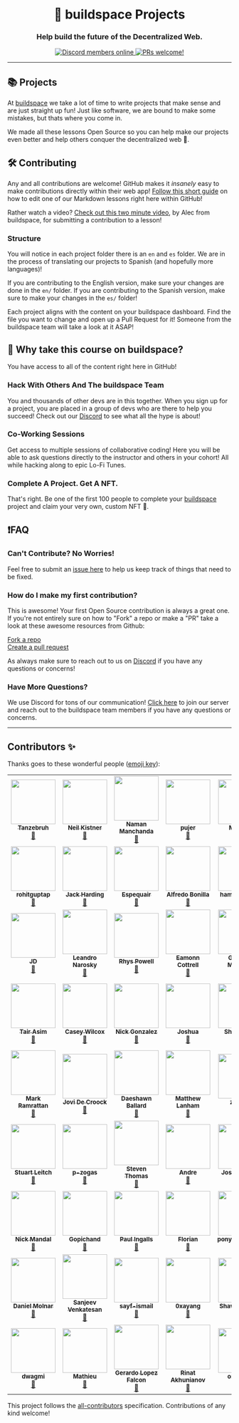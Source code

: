 <h1 align="center">🦄 buildspace Projects</h1>


<h3 align="center">
  <strong>Help build the future of the Decentralized Web.</strong>
</h3>

<p align="center">
    <a href="https://discord.gg/CFuBU7RJ42">
        <img src="https://img.shields.io/discord/869321815833575434?label=Discord" alt="Discord members online" />
    </a>
    <a href=".github/CONTRIBUTING.md#-how-to-contribute">
        <img src="https://img.shields.io/badge/PRs-welcome-brightgreen.svg" alt="PRs welcome!" />
    </a>
</p>

---

## 📚 Projects

At [buildspace](https://buildspace.so) we take a lot of time to write projects that make sense and are just straight up fun! Just like software, we are bound to make some mistakes, but thats where you come in.

We made all these lessons Open Source so you can help make our projects even better and help others conquer the decentralized web 🤘.

## 🛠 Contributing

Any and all contributions are welcome! GitHub makes it _insanely_ easy to make contributions directly within their web app! [Follow this short guide](https://docs.github.com/en/repositories/working-with-files/managing-files/editing-files#editing-files-in-another-users-repository) on how to edit one of our Markdown lessons right here within GitHub!

Rather watch a video? [Check out this two minute video](https://www.loom.com/share/ea84ce8634824f9e9377e2bc4b06f031), by Alec from buildspace, for submitting a contribution to a lesson!

### Structure
You will notice in each project folder there is an `en` and `es` folder. We are in the process of translating our projects to Spanish (and hopefully more languages)!

If you are contributing to the English version, make sure your changes are done in the `en/` folder. If you are contributing to the Spanish version, make sure to make your changes in the `es/` folder!

Each project aligns with the content on your buildspace dashboard. Find the file you want to change and open up a Pull Request for it! Someone from the buildspace team will take a look at it ASAP!

## 🤔 Why take this course on buildspace?
You have access to all of the content right here in GitHub!

   ### **Hack With Others And The buildspace Team**
   You and thousands of other devs are in this together. When you sign up for a project, you are placed in a group of devs who are there to help you succeed! Check out our [Discord](https://discord.gg/CFuBU7RJ42) to see what all the hype is about!

   ### **Co-Working Sessions**
   Get access to multiple sessions of collaborative coding! Here you will be able to ask questions directly to the instructor and others in your cohort! All while hacking along to epic Lo-Fi Tunes.

   ### **Complete A Project. Get A NFT.**
   That's right. Be one of the first 100 people to complete your [buildspace](https://buildspace.so) project and claim your very own, custom NFT 🤘.

## ❗️FAQ

### **Can't Contribute? No Worries!**
Feel free to submit an [issue here](https://github.com/zipeducation/buildspace-projects/issues/new/choose) to help us keep track of things that need to be fixed.

### **How do I make my first contribution?**
This is awesome! Your first Open Source contribution is always a great one. If you're not entirely sure on how to "Fork" a repo or make a "PR" take a look at these awesome resources from Github:

[Fork a repo](https://docs.github.com/en/get-started/quickstart/fork-a-repo)<br>
[Create a pull request](https://docs.github.com/en/github/collaborating-with-pull-requests/proposing-changes-to-your-work-with-pull-requests/creating-a-pull-request)

As always make sure to reach out to us on [Discord](https://discord.gg/CFuBU7RJ42) if you have any questions or concerns!

### **Have More Questions?**
We use Discord for tons of our communication! [Click here](https://discord.gg/CFuBU7RJ42) to join our server and reach out to the buildspace team members if you have any questions or concerns.

---

## Contributors ✨

Thanks goes to these wonderful people ([emoji key](https://allcontributors.org/docs/en/emoji-key)):

<!-- ALL-CONTRIBUTORS-LIST:START - Do not remove or modify this section -->
<!-- prettier-ignore-start -->
<!-- markdownlint-disable -->
<table>
  <tr>
    <td align="center"><a href="https://github.com/Tanzebruh"><img src="https://avatars.githubusercontent.com/u/63520213?v=4?s=100" width="100px;" alt=""/><br /><sub><b>Tanzebruh</b></sub></a><br /><a href="https://github.com/buildspace/buildspace-projects/commits?author=Tanzebruh" title="Documentation">📖</a></td>
    <td align="center"><a href="https://neilkistner.com/"><img src="https://avatars.githubusercontent.com/u/186971?v=4?s=100" width="100px;" alt=""/><br /><sub><b>Neil Kistner</b></sub></a><br /><a href="https://github.com/buildspace/buildspace-projects/commits?author=wyze" title="Documentation">📖</a></td>
    <td align="center"><a href="https://namanmanchanda09.github.io/"><img src="https://avatars.githubusercontent.com/u/35381035?v=4?s=100" width="100px;" alt=""/><br /><sub><b>Naman Manchanda</b></sub></a><br /><a href="https://github.com/buildspace/buildspace-projects/commits?author=namanmanchanda09" title="Documentation">📖</a></td>
    <td align="center"><a href="https://github.com/pujer"><img src="https://avatars.githubusercontent.com/u/91406719?v=4?s=100" width="100px;" alt=""/><br /><sub><b>pujer</b></sub></a><br /><a href="https://github.com/buildspace/buildspace-projects/commits?author=pujer" title="Documentation">📖</a></td>
    <td align="center"><a href="https://github.com/MicLeey"><img src="https://avatars.githubusercontent.com/u/15386836?v=4?s=100" width="100px;" alt=""/><br /><sub><b>Michael</b></sub></a><br /><a href="https://github.com/buildspace/buildspace-projects/commits?author=MicLeey" title="Documentation">📖</a></td>
    <td align="center"><a href="http://omarnava.dev"><img src="https://avatars.githubusercontent.com/u/8124929?v=4?s=100" width="100px;" alt=""/><br /><sub><b>Omar Nava</b></sub></a><br /><a href="https://github.com/buildspace/buildspace-projects/commits?author=onalv" title="Documentation">📖</a></td>
    <td align="center"><a href="https://github.com/letsgitcracking"><img src="https://avatars.githubusercontent.com/u/45171676?v=4?s=100" width="100px;" alt=""/><br /><sub><b>letsgitcracking</b></sub></a><br /><a href="https://github.com/buildspace/buildspace-projects/commits?author=letsgitcracking" title="Documentation">📖</a></td>
  </tr>
  <tr>
    <td align="center"><a href="https://github.com/rohitguptap"><img src="https://avatars.githubusercontent.com/u/5934153?v=4?s=100" width="100px;" alt=""/><br /><sub><b>rohitguptap</b></sub></a><br /><a href="https://github.com/buildspace/buildspace-projects/commits?author=rohitguptap" title="Documentation">📖</a></td>
    <td align="center"><a href="http://jackharding.dev"><img src="https://avatars.githubusercontent.com/u/12549439?v=4?s=100" width="100px;" alt=""/><br /><sub><b>Jack Harding</b></sub></a><br /><a href="https://github.com/buildspace/buildspace-projects/commits?author=jackharding" title="Documentation">📖</a></td>
    <td align="center"><a href="https://github.com/Espequair"><img src="https://avatars.githubusercontent.com/u/12451989?v=4?s=100" width="100px;" alt=""/><br /><sub><b>Espequair</b></sub></a><br /><a href="https://github.com/buildspace/buildspace-projects/commits?author=Espequair" title="Documentation">📖</a></td>
    <td align="center"><a href="https://alfredobonilla.com/"><img src="https://avatars.githubusercontent.com/u/1393385?v=4?s=100" width="100px;" alt=""/><br /><sub><b>Alfredo Bonilla</b></sub></a><br /><a href="https://github.com/buildspace/buildspace-projects/commits?author=brolag" title="Documentation">📖</a></td>
    <td align="center"><a href="https://github.com/hamilton0390"><img src="https://avatars.githubusercontent.com/u/91501932?v=4?s=100" width="100px;" alt=""/><br /><sub><b>hamilton0390</b></sub></a><br /><a href="https://github.com/buildspace/buildspace-projects/commits?author=hamilton0390" title="Documentation">📖</a></td>
    <td align="center"><a href="https://github.com/monzee"><img src="https://avatars.githubusercontent.com/u/55887?v=4?s=100" width="100px;" alt=""/><br /><sub><b>Mon Zafra</b></sub></a><br /><a href="https://github.com/buildspace/buildspace-projects/commits?author=monzee" title="Documentation">📖</a></td>
    <td align="center"><a href="https://github.com/honzcha"><img src="https://avatars.githubusercontent.com/u/45900433?v=4?s=100" width="100px;" alt=""/><br /><sub><b>Lucas</b></sub></a><br /><a href="https://github.com/buildspace/buildspace-projects/commits?author=honzcha" title="Documentation">📖</a></td>
  </tr>
  <tr>
    <td align="center"><a href="http://www.janndriessen.com"><img src="https://avatars.githubusercontent.com/u/2104965?v=4?s=100" width="100px;" alt=""/><br /><sub><b>JD</b></sub></a><br /><a href="https://github.com/buildspace/buildspace-projects/commits?author=janndriessen" title="Documentation">📖</a></td>
    <td align="center"><a href="http://darumapagos.com"><img src="https://avatars.githubusercontent.com/u/9098977?v=4?s=100" width="100px;" alt=""/><br /><sub><b>Leandro Narosky</b></sub></a><br /><a href="https://github.com/buildspace/buildspace-projects/commits?author=leoxs22" title="Documentation">📖</a></td>
    <td align="center"><a href="http://www.rhyspowell.com"><img src="https://avatars.githubusercontent.com/u/473860?v=4?s=100" width="100px;" alt=""/><br /><sub><b>Rhys Powell</b></sub></a><br /><a href="https://github.com/buildspace/buildspace-projects/commits?author=rhyspowell" title="Documentation">📖</a></td>
    <td align="center"><a href="https://eamonncottrell.com/"><img src="https://avatars.githubusercontent.com/u/3012159?v=4?s=100" width="100px;" alt=""/><br /><sub><b>Eamonn Cottrell</b></sub></a><br /><a href="https://github.com/buildspace/buildspace-projects/commits?author=sieis" title="Documentation">📖</a></td>
    <td align="center"><a href="https://github.com/matcom-chacha"><img src="https://avatars.githubusercontent.com/u/61644542?v=4?s=100" width="100px;" alt=""/><br /><sub><b>Gabriela Martinez</b></sub></a><br /><a href="https://github.com/buildspace/buildspace-projects/commits?author=matcom-chacha" title="Documentation">📖</a></td>
    <td align="center"><a href="http://www.matt-harris.net"><img src="https://avatars.githubusercontent.com/u/6179051?v=4?s=100" width="100px;" alt=""/><br /><sub><b>Matt Harris</b></sub></a><br /><a href="https://github.com/buildspace/buildspace-projects/commits?author=matt-harris" title="Documentation">📖</a></td>
    <td align="center"><a href="http://raza.run"><img src="https://avatars.githubusercontent.com/u/42661870?v=4?s=100" width="100px;" alt=""/><br /><sub><b>Abdullah Raza</b></sub></a><br /><a href="https://github.com/buildspace/buildspace-projects/commits?author=AlmostEfficient" title="Documentation">📖</a></td>
  </tr>
  <tr>
    <td align="center"><a href="https://tairasim.com"><img src="https://avatars.githubusercontent.com/u/5113?v=4?s=100" width="100px;" alt=""/><br /><sub><b>Tair Asim</b></sub></a><br /><a href="https://github.com/buildspace/buildspace-projects/commits?author=assimovt" title="Documentation">📖</a></td>
    <td align="center"><a href="http://promoso.io"><img src="https://avatars.githubusercontent.com/u/19507316?v=4?s=100" width="100px;" alt=""/><br /><sub><b>Casey Wilcox</b></sub></a><br /><a href="https://github.com/buildspace/buildspace-projects/commits?author=FounderCasey" title="Documentation">📖</a></td>
    <td align="center"><a href="https://nicholas-gonzalez.me"><img src="https://avatars.githubusercontent.com/u/48919838?v=4?s=100" width="100px;" alt=""/><br /><sub><b>Nick Gonzalez</b></sub></a><br /><a href="https://github.com/buildspace/buildspace-projects/commits?author=NickGonzalez04" title="Documentation">📖</a></td>
    <td align="center"><a href="http://www.genesystechhub.com"><img src="https://avatars.githubusercontent.com/u/36573481?v=4?s=100" width="100px;" alt=""/><br /><sub><b>Joshua</b></sub></a><br /><a href="https://github.com/buildspace/buildspace-projects/commits?author=joshuanwankwo" title="Documentation">📖</a></td>
    <td align="center"><a href="https://github.com/augurnaut"><img src="https://avatars.githubusercontent.com/u/38844941?v=4?s=100" width="100px;" alt=""/><br /><sub><b>Shannon Li</b></sub></a><br /><a href="https://github.com/buildspace/buildspace-projects/commits?author=augurnaut" title="Documentation">📖</a></td>
    <td align="center"><a href="https://kylestratis.com"><img src="https://avatars.githubusercontent.com/u/4088051?v=4?s=100" width="100px;" alt=""/><br /><sub><b>Kyle Stratis</b></sub></a><br /><a href="https://github.com/buildspace/buildspace-projects/commits?author=kylestratis" title="Documentation">📖</a></td>
    <td align="center"><a href="https://www.linkedin.com/in/afmsavage/"><img src="https://avatars.githubusercontent.com/u/29739267?v=4?s=100" width="100px;" alt=""/><br /><sub><b>Antonio Savage</b></sub></a><br /><a href="https://github.com/buildspace/buildspace-projects/commits?author=afmsavage" title="Documentation">📖</a></td>
  </tr>
  <tr>
    <td align="center"><a href="https://github.com/markramrattan"><img src="https://avatars.githubusercontent.com/u/1474558?v=4?s=100" width="100px;" alt=""/><br /><sub><b>Mark Ramrattan </b></sub></a><br /><a href="https://github.com/buildspace/buildspace-projects/commits?author=markramrattan" title="Documentation">📖</a></td>
    <td align="center"><a href="https://www.jovidecroock.com/"><img src="https://avatars.githubusercontent.com/u/17125876?v=4?s=100" width="100px;" alt=""/><br /><sub><b>Jovi De Croock</b></sub></a><br /><a href="https://github.com/buildspace/buildspace-projects/commits?author=JoviDeCroock" title="Documentation">📖</a></td>
    <td align="center"><a href="http://daeshawn.dev"><img src="https://avatars.githubusercontent.com/u/13078855?v=4?s=100" width="100px;" alt=""/><br /><sub><b>Daeshawn Ballard</b></sub></a><br /><a href="https://github.com/buildspace/buildspace-projects/commits?author=daeshawnballard" title="Documentation">📖</a></td>
    <td align="center"><a href="http://www.geckoengage.com"><img src="https://avatars.githubusercontent.com/u/43322?v=4?s=100" width="100px;" alt=""/><br /><sub><b>Matthew Lanham</b></sub></a><br /><a href="https://github.com/buildspace/buildspace-projects/commits?author=mattlanham" title="Documentation">📖</a></td>
    <td align="center"><a href="https://github.com/zzJZzz"><img src="https://avatars.githubusercontent.com/u/53538672?v=4?s=100" width="100px;" alt=""/><br /><sub><b>zzJZzz</b></sub></a><br /><a href="https://github.com/buildspace/buildspace-projects/commits?author=zzJZzz" title="Documentation">📖</a></td>
    <td align="center"><a href="http://stephenlloydwebber.com"><img src="https://avatars.githubusercontent.com/u/22316563?v=4?s=100" width="100px;" alt=""/><br /><sub><b>S. Lloyd Webber</b></sub></a><br /><a href="https://github.com/buildspace/buildspace-projects/commits?author=offgridauthor" title="Documentation">📖</a></td>
    <td align="center"><a href="https://github.com/ariahw"><img src="https://avatars.githubusercontent.com/u/30444500?v=4?s=100" width="100px;" alt=""/><br /><sub><b>ariahw</b></sub></a><br /><a href="https://github.com/buildspace/buildspace-projects/commits?author=ariahw" title="Documentation">📖</a></td>
  </tr>
  <tr>
    <td align="center"><a href="https://github.com/Toruitas"><img src="https://avatars.githubusercontent.com/u/7018206?v=4?s=100" width="100px;" alt=""/><br /><sub><b>Stuart Leitch</b></sub></a><br /><a href="https://github.com/buildspace/buildspace-projects/commits?author=Toruitas" title="Documentation">📖</a></td>
    <td align="center"><a href="https://github.com/p-zogas"><img src="https://avatars.githubusercontent.com/u/92269771?v=4?s=100" width="100px;" alt=""/><br /><sub><b>p-zogas</b></sub></a><br /><a href="https://github.com/buildspace/buildspace-projects/commits?author=p-zogas" title="Documentation">📖</a></td>
    <td align="center"><a href="http://stevenmichaelthomas.com"><img src="https://avatars.githubusercontent.com/u/764744?v=4?s=100" width="100px;" alt=""/><br /><sub><b>Steven Thomas</b></sub></a><br /><a href="https://github.com/buildspace/buildspace-projects/commits?author=stevenmichaelthomas" title="Documentation">📖</a></td>
    <td align="center"><a href="https://github.com/0xandreharrison"><img src="https://avatars.githubusercontent.com/u/1075606?v=4?s=100" width="100px;" alt=""/><br /><sub><b>Andre</b></sub></a><br /><a href="https://github.com/buildspace/buildspace-projects/commits?author=0xandreharrison" title="Documentation">📖</a></td>
    <td align="center"><a href="https://linktr.ee/joselvelez"><img src="https://avatars.githubusercontent.com/u/48886275?v=4?s=100" width="100px;" alt=""/><br /><sub><b>Jose L. Velez</b></sub></a><br /><a href="https://github.com/buildspace/buildspace-projects/commits?author=joselvelez" title="Documentation">📖</a></td>
    <td align="center"><a href="https://www.gramercystudios.com/"><img src="https://avatars.githubusercontent.com/u/6965321?v=4?s=100" width="100px;" alt=""/><br /><sub><b>Andrew Henry</b></sub></a><br /><a href="https://github.com/buildspace/buildspace-projects/commits?author=amh22" title="Documentation">📖</a></td>
    <td align="center"><a href="https://github.com/ngnathan"><img src="https://avatars.githubusercontent.com/u/1150025?v=4?s=100" width="100px;" alt=""/><br /><sub><b>Nathan Ng</b></sub></a><br /><a href="https://github.com/buildspace/buildspace-projects/commits?author=ngnathan" title="Documentation">📖</a></td>
  </tr>
  <tr>
    <td align="center"><a href="https://nickmandal.com"><img src="https://avatars.githubusercontent.com/u/20245409?v=4?s=100" width="100px;" alt=""/><br /><sub><b>Nick Mandal</b></sub></a><br /><a href="https://github.com/buildspace/buildspace-projects/commits?author=nmandal" title="Documentation">📖</a></td>
    <td align="center"><a href="https://github.com/chgopichand"><img src="https://avatars.githubusercontent.com/u/12938943?v=4?s=100" width="100px;" alt=""/><br /><sub><b>Gopichand</b></sub></a><br /><a href="https://github.com/buildspace/buildspace-projects/commits?author=chgopichand" title="Documentation">📖</a></td>
    <td align="center"><a href="http://paulingalls.com"><img src="https://avatars.githubusercontent.com/u/1535097?v=4?s=100" width="100px;" alt=""/><br /><sub><b>Paul Ingalls</b></sub></a><br /><a href="https://github.com/buildspace/buildspace-projects/commits?author=paulingalls" title="Documentation">📖</a></td>
    <td align="center"><a href="https://www.linkedin.com/in/florianbouron/"><img src="https://avatars.githubusercontent.com/u/7243879?v=4?s=100" width="100px;" alt=""/><br /><sub><b>Florian</b></sub></a><br /><a href="https://github.com/buildspace/buildspace-projects/commits?author=FlorianBouron" title="Documentation">📖</a></td>
    <td align="center"><a href="https://github.com/ponyolovesham"><img src="https://avatars.githubusercontent.com/u/89746452?v=4?s=100" width="100px;" alt=""/><br /><sub><b>ponyolovesham</b></sub></a><br /><a href="https://github.com/buildspace/buildspace-projects/commits?author=ponyolovesham" title="Documentation">📖</a></td>
    <td align="center"><a href="https://gssakash.netlify.com"><img src="https://avatars.githubusercontent.com/u/52027687?v=4?s=100" width="100px;" alt=""/><br /><sub><b>Akash</b></sub></a><br /><a href="https://github.com/buildspace/buildspace-projects/commits?author=gssakash" title="Documentation">📖</a></td>
    <td align="center"><a href="https://www.zakarie.com"><img src="https://avatars.githubusercontent.com/u/4805152?v=4?s=100" width="100px;" alt=""/><br /><sub><b>Tasti Zakarie</b></sub></a><br /><a href="https://github.com/buildspace/buildspace-projects/commits?author=tasti" title="Documentation">📖</a></td>
  </tr>
  <tr>
    <td align="center"><a href="https://github.com/donni106"><img src="https://avatars.githubusercontent.com/u/1942953?v=4?s=100" width="100px;" alt=""/><br /><sub><b>Daniel Molnar</b></sub></a><br /><a href="https://github.com/buildspace/buildspace-projects/commits?author=donni106" title="Documentation">📖</a></td>
    <td align="center"><a href="https://github.com/vSanjeev"><img src="https://avatars.githubusercontent.com/u/5090409?v=4?s=100" width="100px;" alt=""/><br /><sub><b>Sanjeev Venkatesan</b></sub></a><br /><a href="https://github.com/buildspace/buildspace-projects/commits?author=vSanjeev" title="Documentation">📖</a></td>
    <td align="center"><a href="https://github.com/sayf-ismail"><img src="https://avatars.githubusercontent.com/u/63899527?v=4?s=100" width="100px;" alt=""/><br /><sub><b>sayf-ismail</b></sub></a><br /><a href="https://github.com/buildspace/buildspace-projects/commits?author=sayf-ismail" title="Documentation">📖</a></td>
    <td align="center"><a href="https://github.com/0xayang"><img src="https://avatars.githubusercontent.com/u/89713820?v=4?s=100" width="100px;" alt=""/><br /><sub><b>0xayang</b></sub></a><br /><a href="https://github.com/buildspace/buildspace-projects/commits?author=0xayang" title="Documentation">📖</a></td>
    <td align="center"><a href="http://shawnpereira.me"><img src="https://avatars.githubusercontent.com/u/40794711?v=4?s=100" width="100px;" alt=""/><br /><sub><b>Shawn Pereira</b></sub></a><br /><a href="https://github.com/buildspace/buildspace-projects/commits?author=recurshawn" title="Documentation">📖</a></td>
    <td align="center"><a href="https://github.com/0xQueso"><img src="https://avatars.githubusercontent.com/u/78476102?v=4?s=100" width="100px;" alt=""/><br /><sub><b>0xQueso</b></sub></a><br /><a href="https://github.com/buildspace/buildspace-projects/commits?author=0xQueso" title="Documentation">📖</a></td>
    <td align="center"><a href="http://garpu.net"><img src="https://avatars.githubusercontent.com/u/6513782?v=4?s=100" width="100px;" alt=""/><br /><sub><b>Kevin Peterson</b></sub></a><br /><a href="https://github.com/buildspace/buildspace-projects/commits?author=kevinmp" title="Documentation">📖</a></td>
  </tr>
  <tr>
    <td align="center"><a href="https://github.com/dwagmi"><img src="https://avatars.githubusercontent.com/u/92296318?v=4?s=100" width="100px;" alt=""/><br /><sub><b>dwagmi</b></sub></a><br /><a href="https://github.com/buildspace/buildspace-projects/commits?author=dwagmi" title="Documentation">📖</a></td>
    <td align="center"><a href="https://github.com/msaug"><img src="https://avatars.githubusercontent.com/u/60658558?v=4?s=100" width="100px;" alt=""/><br /><sub><b>Mathieu</b></sub></a><br /><a href="https://github.com/buildspace/buildspace-projects/commits?author=msaug" title="Documentation">📖</a></td>
    <td align="center"><a href="https://github.com/gelopfalcon"><img src="https://avatars.githubusercontent.com/u/4118271?v=4?s=100" width="100px;" alt=""/><br /><sub><b>Gerardo Lopez Falcon</b></sub></a><br /><a href="https://github.com/buildspace/buildspace-projects/commits?author=gelopfalcon" title="Documentation">📖</a></td>
    <td align="center"><a href="https://github.com/rin-st"><img src="https://avatars.githubusercontent.com/u/25638585?v=4?s=100" width="100px;" alt=""/><br /><sub><b>Rinat Akhunianov</b></sub></a><br /><a href="https://github.com/buildspace/buildspace-projects/commits?author=rin-st" title="Documentation">📖</a></td>
    <td align="center"><a href="https://github.com/origami7"><img src="https://avatars.githubusercontent.com/u/1388167?v=4?s=100" width="100px;" alt=""/><br /><sub><b>origami7</b></sub></a><br /><a href="https://github.com/buildspace/buildspace-projects/commits?author=origami7" title="Documentation">📖</a></td>
    <td align="center"><a href="https://github.com/erhuve"><img src="https://avatars.githubusercontent.com/u/59463268?v=4?s=100" width="100px;" alt=""/><br /><sub><b>Raymond</b></sub></a><br /><a href="https://github.com/buildspace/buildspace-projects/commits?author=erhuve" title="Documentation">📖</a></td>
    <td align="center"><a href="http://www.indralukmana.com"><img src="https://avatars.githubusercontent.com/u/4124883?v=4?s=100" width="100px;" alt=""/><br /><sub><b>Indra Lukmana</b></sub></a><br /><a href="https://github.com/buildspace/buildspace-projects/commits?author=indralukmana" title="Documentation">📖</a></td>
  </tr>
</table>

<!-- markdownlint-restore -->
<!-- prettier-ignore-end -->

<!-- ALL-CONTRIBUTORS-LIST:END -->

This project follows the [all-contributors](https://github.com/all-contributors/all-contributors) specification. Contributions of any kind welcome!
